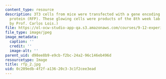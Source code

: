 ```yaml
---
content_type: resource
description: 3T3 cells from mice were transfected with a gene encoding for red fluorescent
  protein (RFP). These glowing cells were products of the 8th week lab session. (Image
  by Prof. Carlos Lois.)
file: https://ol-ocw-studio-app-qa.s3.amazonaws.com/courses/9-12-experimental-molecular-neurobiology-fall-2006/0c209edb4f2fa13620c33c1f2cee3ead_rfp_2.jpg
file_type: image/jpeg
image_metadata:
  caption: ''
  credit: ''
  image-alt: ''
parent_uid: d98ee8b9-e9cb-f2bc-24a2-96c146eb496d
resourcetype: Image
title: rfp_2.jpg
uid: 0c209edb-4f2f-a136-20c3-3c1f2cee3ead
---
```

